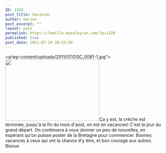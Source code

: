 ```yaml
---
ID: 1320
post_title: Vacances
author: marion
post_excerpt: ""
layout: post
permalink: https://famille.mazaleyrat.com/?p=1320
published: true
post_date: 2011-07-29 20:55:59
---
```

<a/wp-content/uploads/2011/07/DSC_0081-1.jpg"><img src="/wp-content/uploads/2011/07/DSC_0081-1-300x196.jpg" alt="" title="départ" width="300" height="196" class="alignleft size-medium wp-image-1321" /></a>Ça y est, la crèche est terminée, jusqu'à la fin du mois d'août, on est en vacances!
C'est le jour du grand départ. On continuera à vous donner un peu de nouvelles, en espérant qu'on puisse poster de la Bretagne pour commencer.
Bonnes vacances à ceux qui ont la chance d'y être, et bon courage aux autres.
Bisous